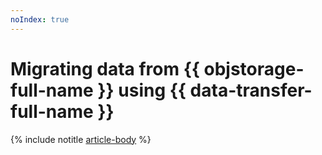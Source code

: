 ```yaml
---
noIndex: true
---
```


# Migrating data from {{ objstorage-full-name }} using {{ data-transfer-full-name }}

{% include notitle [article-body](../../_tutorials/dataplatform/object-storage-to-postgresql.md) %}
